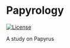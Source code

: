 # Papyrology

[![License](https://img.shields.io/github/license/TranslationLookasideBuffer/Papyrology)](LICENSE)

A study on Papyrus
